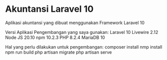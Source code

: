 # Akuntansi Laravel 10
Aplikasi akuntansi yang dibuat menggunakan Framework Laravel 10

Versi Aplikasi Pengembangan yang saya gunakan:
Laravel 10
Livewire 2.12
Node JS 20.10
npm 10.2.3
PHP 8.2.4
MariaDB 10

Hal yang perlu dilakukan untuk pengembangan:
composer install
nmp install
npm run build
php artisan migrate
php artisan serve